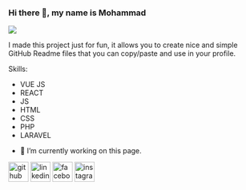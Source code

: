 ### Hi there 👋, my name is Mohammad
![](https://www.classicinformatics.com/hubfs/full-stack%20developer.png#keepProtocol)

I made this project just for fun, it allows you to create nice and simple GitHub Readme files that you can copy/paste and use in your profile.

Skills: 
* VUE JS
* REACT
* JS
* HTML
* CSS
* PHP
* LARAVEL

- 🔭 I’m currently working on this page. 


[<img src='https://cdn.jsdelivr.net/npm/simple-icons@3.0.1/icons/github.svg' alt='github' height='40'>](https://github.com/MohammadAlnuqeiti)  [<img src='https://cdn.jsdelivr.net/npm/simple-icons@3.0.1/icons/linkedin.svg' alt='linkedin' height='40'>](https://www.linkedin.com/in/mohammad-alnuqeiti-1954b1251/)  [<img src='https://cdn.jsdelivr.net/npm/simple-icons@3.0.1/icons/facebook.svg' alt='facebook' height='40'>](https://www.facebook.com/mohammed.a.m.75?mibextid=zLoPMf)  [<img src='https://cdn.jsdelivr.net/npm/simple-icons@3.0.1/icons/instagram.svg' alt='instagram'  height='40'>](https://www.instagram.com/mohammadalnuqeiti/)  


